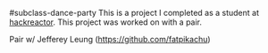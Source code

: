 #subclass-dance-party
This is a project I completed as a student at [hackreactor](http://hackreactor.com). This project was worked on with a pair.

Pair w/ Jefferey Leung (https://github.com/fatpikachu)
